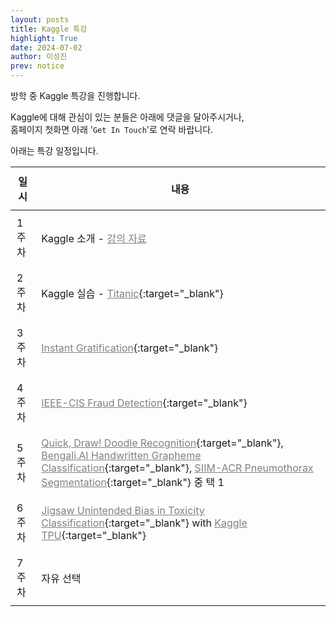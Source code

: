 ```yaml
---
layout: posts
title: Kaggle 특강
highlight: True
date: 2024-07-02
author: 이성진
prev: notice
---
```


<head>
  <style>
    table {
      width: 100%;
      border-collapse: collapse;
    }
    th, td {
      padding: 10px;
      a {
        color: #808080 !important;
      }
      a:hover {
        text-decoration: underline;
      }
    }
  </style>
</head>


방학 중 Kaggle 특강을 진행합니다.

Kaggle에 대해 관심이 있는 분들은 아래에 댓글을 달아주시거나,<br>홈페이지 첫화면 아래 '`Get In Touch`'로 연락 바랍니다.

아래는 특강 일정입니다.

| 일시 | 내용 |
|---|---|
| 1주차 | Kaggle 소개 - <a href="https://drive.google.com/drive/folders/1-Fx8KXEO8s-e2r6SuBE5VM3oULHbSnhH?usp=sharing" target="_blank"><i class="fas fa-file-archive"></i> 강의 자료</a> |
| 2주차 | Kaggle 실습 - [Titanic](https://www.kaggle.com/competitions/titanic){:target="_blank"} |
| 3주차 | [Instant Gratification](https://www.kaggle.com/c/instant-gratification){:target="_blank"} |
| 4주차 | [IEEE-CIS Fraud Detection](https://www.kaggle.com/c/ieee-fraud-detection){:target="_blank"} |
| 5주차 | [Quick, Draw! Doodle Recognition](https://www.kaggle.com/c/quickdraw-doodle-recognition){:target="_blank"}, [Bengali.AI Handwritten Grapheme Classification](https://www.kaggle.com/c/bengaliai-cv19){:target="_blank"}, [SIIM-ACR Pneumothorax Segmentation](https://www.kaggle.com/c/siim-acr-pneumothorax-segmentation){:target="_blank"} 중 택 1|
| 6주차 | [Jigsaw Unintended Bias in Toxicity Classification](https://www.kaggle.com/c/jigsaw-unintended-bias-in-toxicity-classification){:target="_blank"} with [Kaggle TPU](https://www.kaggle.com/docs/tpu){:target="_blank"} |
| 7주차 | 자유 선택 |
